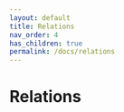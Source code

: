 ```yaml
---
layout: default
title: Relations
nav_order: 4
has_children: true
permalink: /docs/relations
---
```


# Relations 
